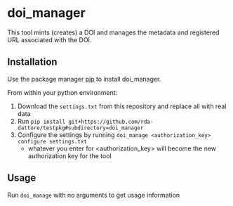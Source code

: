 # doi_manager

This tool mints (creates) a DOI and manages the metadata and registered URL associated with the DOI.

## Installation

Use the package manager [pip](https://pip.pypa.io/en/stable/) to install doi_manager.

From within your python environment:
1. Download the `settings.txt` from this repository and replace all <values> with real data
2. Run `pip install git+https://github.com/rda-dattore/testpkg#subdirectory=doi_manager`
3. Configure the settings by running `doi_manage <authorization_key> configure settings.txt`
   - whatever you enter for <authorization_key> will become the new authorization key for the tool

## Usage

Run `doi_manage` with no arguments to get usage information
